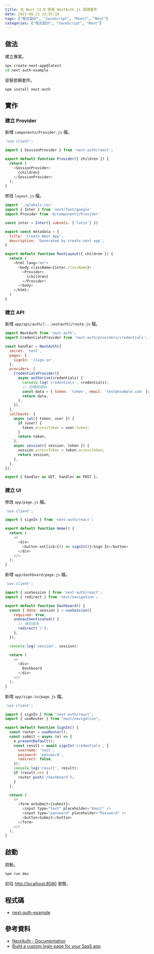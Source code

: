 ```yaml
---
title: 在 Next 13.0 使用 NextAuth.js 認證套件
date: 2023-08-21 23:55:18
tags: ["程式設計", "JavaScript", "React", "Next"]
categories: ["程式設計", "JavaScript", "Next"]
---
```


## 做法

建立專案。

```bash
npx create-next-app@latest
cd next-auth-example
```

安裝依賴套件。

```bash
npm install next-auth
```

## 實作

### 建立 Provider

新增 `components/Provider.js` 檔。

```js
'use client';

import { SessionProvider } from 'next-auth/react';

export default function Provider({ children }) {
  return (
    <SessionProvider>
      {children}
    </SessionProvider>
  );
}
```

修改 `layout.js` 檔。

```js
import './globals.css'
import { Inter } from 'next/font/google'
import Provider from '@/components/Provider'

const inter = Inter({ subsets: ['latin'] })

export const metadata = {
  title: 'Create Next App',
  description: 'Generated by create next app',
}

export default function RootLayout({ children }) {
  return (
    <html lang="en">
      <body className={inter.className}>
        <Provider>
          {children}
        </Provider>
      </body>
    </html>
  )
}
```

### 建立 API

新增 `app/api/auth/[...nextauth]/route.js` 檔。

```js
import NextAuth from 'next-auth';
import CredentialsProvider from 'next-auth/providers/credentials';

const handler = NextAuth({
  secret: 'test',
  pages: {
    signIn: '/sign-in',
  },
  providers: [
    CredentialsProvider({
      async authorize(credentials) {
        console.log('credentials', credentials);
        // 回傳假資料
        const data = { token: 'token', email: 'test@example.com' };
        return data;
      },
    }),
  ],
  callbacks: {
    async jwt({ token, user }) {
      if (user) {
        token.accessToken = user.token;
      }
      return token;
    },
    async session({ session, token }) {
      session.accessToken = token.accessToken;
      return session;
    },
  },
});

export { handler as GET, handler as POST };
```

### 建立 UI

修改 `app/page.js` 檔。

```js
'use client';

import { signIn } from 'next-auth/react';

export default function Home() {
  return (
    <>
      <div>
        <button onClick={() => signIn()}>Sign In</button>
      </div>
    </>
  );
}
```

新增 `app/dashboard/page.js` 檔。

```js
'use client';

import { useSession } from 'next-auth/react';
import { redirect } from 'next/navigation';

export default function Dashboard() {
  const { data: session } = useSession({
    required: true,
    onUnauthenticated() {
      // 導回首頁
      redirect('/');
    },
  });

  console.log('session', session);

  return (
    <>
      <div>
        Dashboard
      </div>
    </>
  );
}
```

新增 `app/sign-in/page.js` 檔。

```js
'use client';

import { signIn } from 'next-auth/react';
import { useRouter } from "next/navigation";

export default function SignIn() {
  const router = useRouter();
  const submit = async (e) => {
    e.preventDefault();
    const result = await signIn('credentials', {
      username: 'test',
      password: 'password',
      redirect: false,
    });
    console.log('result', result);
    if (result.ok) {
      router.push('/dashboard');
    }
  };

  return (
    <>
      <form onSubmit={submit}>
        <input type="text" placeholder="Email" />
        <input type="password" placeholder="Password" />
        <button>Submit</button>
      </form>
    </>
  );
}
```

## 啟動

啟動。

```bash
npm run dev
```

前往 <http://localhost:8080> 瀏覽。

## 程式碼

- [next-auth-example](https://github.com/memochou1993/next-auth-example)

## 參考資料

- [NextAuth - Documentation](https://next-auth.js.org/)
- [Build a custom login page for your SaaS app](https://www.youtube.com/watch?v=cm-7RmD8yKQ)
